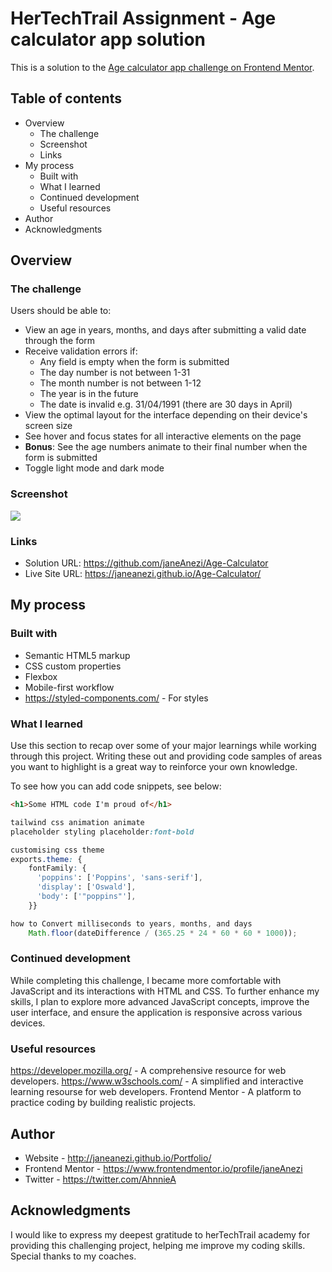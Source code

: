 # HerTechTrail Assignment - Age calculator app solution

This is a solution to the [Age calculator app challenge on Frontend Mentor](https://www.frontendmentor.io/challenges/age-calculator-app-dF9DFFpj-Q). 
## Table of contents

- Overview
  - The challenge
  - Screenshot
  - Links
- My process
  - Built with
  - What I learned
  - Continued development
  - Useful resources
- Author
- Acknowledgments

## Overview

### The challenge

Users should be able to:

- View an age in years, months, and days after submitting a valid date through the form
- Receive validation errors if:
  - Any field is empty when the form is submitted
  - The day number is not between 1-31
  - The month number is not between 1-12
  - The year is in the future
  - The date is invalid e.g. 31/04/1991 (there are 30 days in April)
- View the optimal layout for the interface depending on their device's screen size
- See hover and focus states for all interactive elements on the page
- **Bonus**: See the age numbers animate to their final number when the form is submitted
- Toggle light mode and dark mode

### Screenshot

![](./images/solution.png)


### Links

- Solution URL: https://github.com/janeAnezi/Age-Calculator
- Live Site URL: https://janeanezi.github.io/Age-Calculator/

## My process

### Built with

- Semantic HTML5 markup
- CSS custom properties
- Flexbox
- Mobile-first workflow
- https://styled-components.com/ - For styles


### What I learned

Use this section to recap over some of your major learnings while working through this project. Writing these out and providing code samples of areas you want to highlight is a great way to reinforce your own knowledge.

To see how you can add code snippets, see below:

```html
<h1>Some HTML code I'm proud of</h1>
```
```css
tailwind css animation animate
placeholder styling placeholder:font-bold

customising css theme
exports.theme: {
    fontFamily: {
      'poppins': ['Poppins', 'sans-serif'],
      'display': ['Oswald'],
      'body': ['"poppins"'],
    }}
```
```js
how to Convert milliseconds to years, months, and days
    Math.floor(dateDifference / (365.25 * 24 * 60 * 60 * 1000));
```



### Continued development

While completing this challenge, I became more comfortable with JavaScript and its interactions with HTML and CSS. To further enhance my skills, I plan to explore more advanced JavaScript concepts, improve the user interface, and ensure the application is responsive across various devices. 

### Useful resources
https://developer.mozilla.org/ - A comprehensive resource for web developers.
https://www.w3schools.com/ - A simplified and interactive learning resourse for web developers.
Frontend Mentor - A platform to practice coding by building realistic projects.
## Author

- Website - http://janeanezi.github.io/Portfolio/
- Frontend Mentor - https://www.frontendmentor.io/profile/janeAnezi
- Twitter - https://twitter.com/AhnnieA


## Acknowledgments

I would like to express my deepest gratitude to herTechTrail academy for providing this challenging project, helping me improve my coding skills. Special thanks to my coaches.
